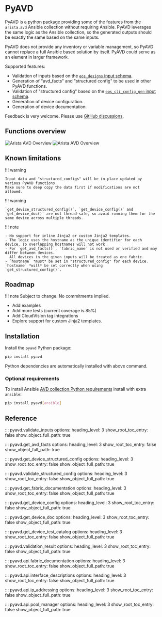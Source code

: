 <!--
  ~ Copyright (c) 2023-2025 Arista Networks, Inc.
  ~ Use of this source code is governed by the Apache License 2.0
  ~ that can be found in the LICENSE file.
  -->

# PyAVD

PyAVD is a python package providing some of the features from the `arista.avd` Ansible collection without requiring Ansible. PyAVD leverages the same logic as the Ansible collection, so the generated outputs should be exactly the same based on the same inputs.

PyAVD does not provide any inventory or variable management, so PyAVD cannot replace a full Ansible based solution by itself. PyAVD could serve as an element in larger framework.

Supported features:

- Validation of inputs based on the [`eos_designs` input schema](../../ansible_collections/arista/avd/roles/eos_designs/docs/input-variables.md).
- Generation of "avd_facts" and "structured config" to be used in other PyAVD functions.
- Validation of "structured config" based on the [`eos_cli_config_gen` input schema](../../ansible_collections/arista/avd/roles/eos_cli_config_gen/docs/input-variables.md).
- Generation of device configuration.
- Generation of device documentation.

Feedback is very welcome. Please use [GitHub discussions](https://github.com/aristanetworks/avd/discussions).

## Functions overview

![Arista AVD Overview](../_media/pyavd_functions_dark.svg#only-dark)
![Arista AVD Overview](../_media/pyavd_functions_light.svg#only-light)

## Known limitations

!!! warning

    Input data and "structured_configs" will be in-place updated by various PyAVD functions.
    Make sure to deep copy the data first if modifications are not allowed.

!!! warning

    `get_device_structured_config()`, `get_device_config()` and `get_device_doc()` are not thread-safe, so avoid running them for the same device across multiple threads.

!!! note

    - No support for inline Jinja2 or custom Jinja2 templates.
    - The logic uses the hostname as the unique identifier for each device, so overlapping hostnames will not work.
    - For `get_avd_facts()`, `fabric_name` is not used or verified and may differ between devices.
      All devices in the given inputs will be treated as one fabric.
    - `hostname` *must* be set in "structured_config" for each device. `hostname` *will* be set correctly when using `get_structured_config()`.

## Roadmap

!!! note
    Subject to change. No commitments implied.

- Add examples
- Add more tests (current coverage is 85%)
- Add CloudVision tag integrations
- Explore support for custom Jinja2 templates.

## Installation

Install the `pyavd` Python package:

```sh
pip install pyavd
```

Python dependencies are automatically installed with above command.

### Optional requirements

To install Ansible [AVD collection Python requirements](../installation/collection-installation.md#python-requirements-installation) install with extra `ansible`:

```sh
pip install pyavd[ansible]
```

## Reference

::: pyavd.validate_inputs
    options:
      heading_level: 3
      show_root_toc_entry: false
      show_object_full_path: true

::: pyavd.get_avd_facts
    options:
      heading_level: 3
      show_root_toc_entry: false
      show_object_full_path: true

::: pyavd.get_device_structured_config
    options:
      heading_level: 3
      show_root_toc_entry: false
      show_object_full_path: true

::: pyavd.validate_structured_config
    options:
      heading_level: 3
      show_root_toc_entry: false
      show_object_full_path: true

::: pyavd.get_fabric_documentation
    options:
      heading_level: 3
      show_root_toc_entry: false
      show_object_full_path: true

::: pyavd.get_device_config
    options:
      heading_level: 3
      show_root_toc_entry: false
      show_object_full_path: true

::: pyavd.get_device_doc
    options:
      heading_level: 3
      show_root_toc_entry: false
      show_object_full_path: true

::: pyavd.get_device_test_catalog
    options:
      heading_level: 3
      show_root_toc_entry: false
      show_object_full_path: true

::: pyavd.validation_result
    options:
      heading_level: 3
      show_root_toc_entry: false
      show_object_full_path: true

::: pyavd.api.fabric_documentation
    options:
      heading_level: 3
      show_root_toc_entry: false
      show_object_full_path: true

::: pyavd.api.interface_descriptions
    options:
      heading_level: 3
      show_root_toc_entry: false
      show_object_full_path: true

::: pyavd.api.ip_addressing
    options:
      heading_level: 3
      show_root_toc_entry: false
      show_object_full_path: true

::: pyavd.api.pool_manager
    options:
      heading_level: 3
      show_root_toc_entry: false
      show_object_full_path: true
